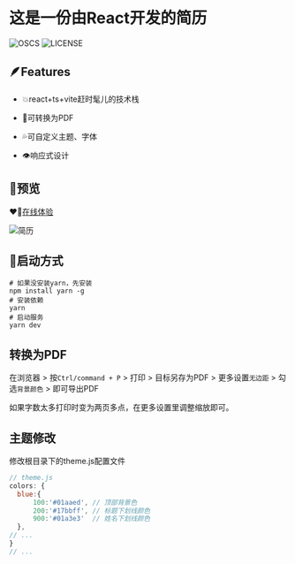 # 这是一份由React开发的简历

![OSCS](https://www.oscs1024.com/platform/badge/LittleSource/resume-react.svg)
![LICENSE](https://img.shields.io/badge/LICENSE-GNU%20General%20Public-green)

## 🪶Features

- 💥react+ts+vite赶时髦儿的技术栈

- 💪可转换为PDF

- 💦可自定义主题、字体

- 👁️响应式设计

## 👋预览

❤️‍🔥[在线体验](https://resume.52ym.vip/)

![简历](https://raw.githubusercontent.com/LittleSource/resume-react/main/resume.png)

## 🏃启动方式

```shell
# 如果没安装yarn，先安装
npm install yarn -g
# 安装依赖
yarn
# 启动服务
yarn dev 
```

## 转换为PDF

在浏览器 > 按`Ctrl/command + P` > 打印 > 目标另存为PDF > 更多设置`无边距` > 勾选`背景颜色` > 即可导出PDF

如果字数太多打印时变为两页多点，在更多设置里调整缩放即可。

## 主题修改

修改根目录下的theme.js配置文件

```js
// theme.js
colors: {
  blue:{
      100:'#01aaed', // 顶部背景色
      200:'#17bbff', // 标题下划线颜色
      900:'#01a3e3'  // 姓名下划线颜色
  },
// ...
}
// ...
```
